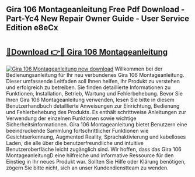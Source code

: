 ## Gira 106 Montageanleitung Free Pdf Download - Part-Yc4 New Repair Owner Guide - User Service Edition e8eCx

# <h2><a href="http://df7ee64.blite.top/?on=Gira+106+Montageanleitung">🔗Download 👉🔴 Gira 106 Montageanleitung</a></h2>

[![Gira 106 Montageanleitung new download](https://i.imgur.com/lujVjoI.png)](http://df7ee64.blite.top/?on=Gira+106+Montageanleitung)
Willkommen bei der Bedienungsanleitung für Ihr neu verbundenes Gira 106 Montageanleitung. Dieser umfassende Leitfaden soll Ihnen helfen, Ihr Produkt zu verstehen und erfolgreich zu betreiben. Sie finden detaillierte Informationen zu Funktionen, Installation, Betrieb, Wartung und Fehlerbehebung. Bevor Sie Ihren Gira 106 Montageanleitung verwenden, lesen Sie bitte in diesem Benutzerhandbuch detaillierte Anweisungen zur Einrichtung, Bedienung und Fehlerbehebung des Produkts. Es enthält schrittweise Anleitungen zur Verwendung der einzelnen Funktionen sowie wichtige Sicherheitsinformationen. Gira 106 Montageanleitung bietet Benutzern eine beeindruckende Sammlung fortschrittlicher Funktionen wie Gesichtserkennung, Augmented Reality, Sprachaktivierung und kabelloses Laden, die alle über die benutzerfreundliche und intuitive Benutzeroberfläche leicht zugänglich sind. Wir hoffen, dass das Gira 106 MontageanleitungD eine hilfreiche und informative Ressource für den Einstieg in Ihr neues Produkt war. Sollten Sie Hilfe oder Klärung benötigen, zögern Sie bitte nicht, sich an unser Kundendienstteam zu wenden.
